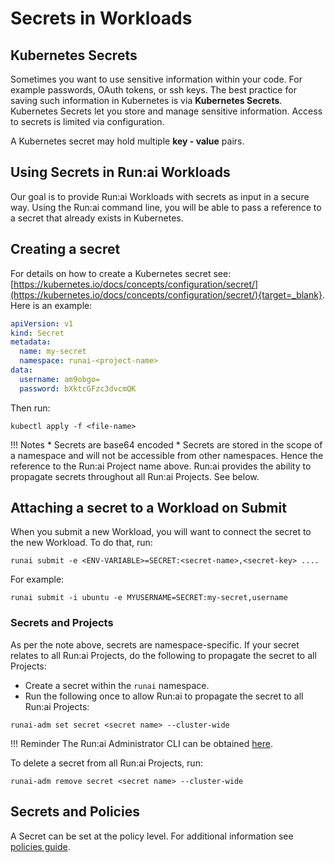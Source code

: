 # Secrets in Workloads

## Kubernetes Secrets

Sometimes you want to use sensitive information within your code. For example passwords, OAuth tokens, or ssh keys. The best practice for saving such information in Kubernetes is via **Kubernetes Secrets**. Kubernetes Secrets let you store and manage sensitive information. Access to secrets is limited via configuration.

A Kubernetes secret may hold multiple **key - value** pairs.

## Using Secrets in Run:ai Workloads

Our goal is to provide Run:ai Workloads with secrets as input in a secure way. Using the Run:ai command line, you will be able to pass a reference to a secret that already exists in Kubernetes.

## Creating a secret

For details on how to create a Kubernetes secret see: [https://kubernetes.io/docs/concepts/configuration/secret/](https://kubernetes.io/docs/concepts/configuration/secret/){target=_blank}. Here is an example:

``` YAML
apiVersion: v1
kind: Secret
metadata:
  name: my-secret
  namespace: runai-<project-name>
data:
  username: am9obgo=
  password: bXktcGFzc3dvcmQK
```

Then run:
```
kubectl apply -f <file-name>
```

!!! Notes
    * Secrets are base64 encoded
    * Secrets are stored in the scope of a namespace and will not be accessible from other namespaces. Hence the reference to the Run:ai Project name above. Run:ai provides the ability to propagate secrets throughout all Run:ai Projects. See below.

## Attaching a secret to a Workload on Submit

When you submit a new Workload, you will want to connect the secret to the new Workload. To do that, run:

```
runai submit -e <ENV-VARIABLE>=SECRET:<secret-name>,<secret-key> ....
```

For example:

```
runai submit -i ubuntu -e MYUSERNAME=SECRET:my-secret,username
```


### Secrets and Projects

<!-- !!! Important
    The feature described below is not enabled by default in Run:ai cluster installations -->

As per the note above, secrets are namespace-specific. If your secret relates to all Run:ai Projects, do the following to propagate the secret to all Projects:

* Create a secret within the `runai` namespace.
* Run the following once to allow Run:ai to propagate the secret to all Run:ai Projects:

```
runai-adm set secret <secret name> --cluster-wide
```

!!! Reminder
    The Run:ai Administrator CLI can be obtained [here](../../../admin//config/cli-admin-install.md).

To delete a secret from all Run:ai Projects, run:

```
runai-adm remove secret <secret name> --cluster-wide
```

## Secrets and Policies

A Secret can be set at the policy level. For additional information see [policies guide](../../../platform-admin/workloads/policies/overview.md).
